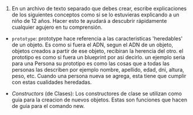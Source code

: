 1. En un archivo de texto separado que debes crear, escribe explicaciones de los siguientes conceptos como si se lo estuvieras explicando a un niño de 12 años. Hacer esto te ayudará a descubrir rápidamente cualquier agujero en tu comprensión.

* `prototype`: 
    prototype hace referencia a las caracteristicas 'heredables' de un objeto. Es como si fuera el ADN, segun el ADN de un objeto, objetos creados a partir de ese objeto, recibiran la herencia del otro. el prototipo es como si fuera un blueprint por asi decirlo. un ejemplo seria para una Persona su prototipo es como las cosas que a todas las personas las describen por ejemplo nombre, apellido, edad, dni, altura, peso, etc. Cuando una persona nueva se agrega, esta tiene que cumplir con estas cualidades heredadas.

* _Constructors_ (de Clases): Los constructores de clase se utilizan como guia para la creacion de nuevos objetos. Estas son funciones que hacen de guia para el comando new.

